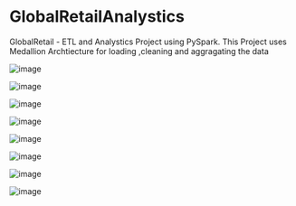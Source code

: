 # GlobalRetailAnalystics
GlobalRetail - ETL and Analystics Project using PySpark.
This Project uses Medallion Archtiecture for loading ,cleaning and aggragating the data

![image](https://github.com/user-attachments/assets/6f42e32b-d1f4-455c-a69b-39b5c4344e3f)

![image](https://github.com/user-attachments/assets/e2b6f1a1-25e5-4a4a-b550-e8da066190e2)

![image](https://github.com/user-attachments/assets/85e0f4d6-8588-418f-8758-a36d0850fb61)

![image](https://github.com/user-attachments/assets/29f6249f-d00b-4b9e-add7-5e465a13e1df)

![image](https://github.com/user-attachments/assets/e7e2e49c-e18a-4673-bf91-1db78e5ee86b)

![image](https://github.com/user-attachments/assets/ddad8266-fbd2-434f-97eb-254df15bb1f4)

![image](https://github.com/user-attachments/assets/c20c2fec-b0ce-4d29-b093-7a6714f5826d)

![image](https://github.com/user-attachments/assets/7a0379b8-7a60-4cb5-9ace-219921bf72d4)





